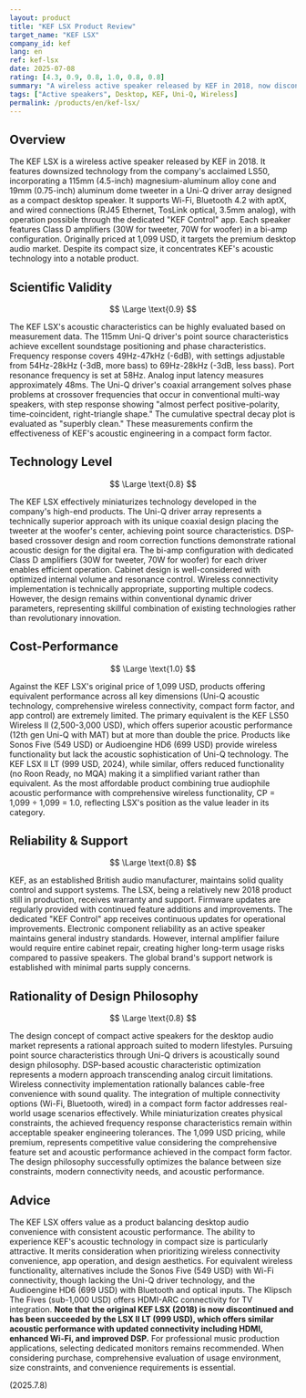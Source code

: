 ```yaml
---
layout: product
title: "KEF LSX Product Review"
target_name: "KEF LSX"
company_id: kef
lang: en
ref: kef-lsx
date: 2025-07-08
rating: [4.3, 0.9, 0.8, 1.0, 0.8, 0.8]
summary: "A wireless active speaker released by KEF in 2018, now discontinued and succeeded by the LSX II LT. Features downsized LS50 technology with Uni-Q drivers in a compact desktop speaker design. Supports Wi-Fi, Bluetooth, and wired connections with dedicated app control. Originally priced at 1,099 USD, it offers excellent measurement performance for its class with reasonable value when compared to equivalent wireless speaker products."
tags: ["Active speakers", Desktop, KEF, Uni-Q, Wireless]
permalink: /products/en/kef-lsx/
---
```


## Overview

The KEF LSX is a wireless active speaker released by KEF in 2018. It features downsized technology from the company's acclaimed LS50, incorporating a 115mm (4.5-inch) magnesium-aluminum alloy cone and 19mm (0.75-inch) aluminum dome tweeter in a Uni-Q driver array designed as a compact desktop speaker. It supports Wi-Fi, Bluetooth 4.2 with aptX, and wired connections (RJ45 Ethernet, TosLink optical, 3.5mm analog), with operation possible through the dedicated "KEF Control" app. Each speaker features Class D amplifiers (30W for tweeter, 70W for woofer) in a bi-amp configuration. Originally priced at 1,099 USD, it targets the premium desktop audio market. Despite its compact size, it concentrates KEF's acoustic technology into a notable product.

## Scientific Validity

$$ \Large \text{0.9} $$

The KEF LSX's acoustic characteristics can be highly evaluated based on measurement data. The 115mm Uni-Q driver's point source characteristics achieve excellent soundstage positioning and phase characteristics. Frequency response covers 49Hz-47kHz (-6dB), with settings adjustable from 54Hz-28kHz (-3dB, more bass) to 69Hz-28kHz (-3dB, less bass). Port resonance frequency is set at 58Hz. Analog input latency measures approximately 48ms. The Uni-Q driver's coaxial arrangement solves phase problems at crossover frequencies that occur in conventional multi-way speakers, with step response showing "almost perfect positive-polarity, time-coincident, right-triangle shape." The cumulative spectral decay plot is evaluated as "superbly clean." These measurements confirm the effectiveness of KEF's acoustic engineering in a compact form factor.

## Technology Level

$$ \Large \text{0.8} $$

The KEF LSX effectively miniaturizes technology developed in the company's high-end products. The Uni-Q driver array represents a technically superior approach with its unique coaxial design placing the tweeter at the woofer's center, achieving point source characteristics. DSP-based crossover design and room correction functions demonstrate rational acoustic design for the digital era. The bi-amp configuration with dedicated Class D amplifiers (30W for tweeter, 70W for woofer) for each driver enables efficient operation. Cabinet design is well-considered with optimized internal volume and resonance control. Wireless connectivity implementation is technically appropriate, supporting multiple codecs. However, the design remains within conventional dynamic driver parameters, representing skillful combination of existing technologies rather than revolutionary innovation.

## Cost-Performance

$$ \Large \text{1.0} $$

Against the KEF LSX's original price of 1,099 USD, products offering equivalent performance across all key dimensions (Uni-Q acoustic technology, comprehensive wireless connectivity, compact form factor, and app control) are extremely limited. The primary equivalent is the KEF LS50 Wireless II (2,500-3,000 USD), which offers superior acoustic performance (12th gen Uni-Q with MAT) but at more than double the price. Products like Sonos Five (549 USD) or Audioengine HD6 (699 USD) provide wireless functionality but lack the acoustic sophistication of Uni-Q technology. The KEF LSX II LT (999 USD, 2024), while similar, offers reduced functionality (no Roon Ready, no MQA) making it a simplified variant rather than equivalent. As the most affordable product combining true audiophile acoustic performance with comprehensive wireless functionality, CP = 1,099 ÷ 1,099 = 1.0, reflecting LSX's position as the value leader in its category.

## Reliability & Support

$$ \Large \text{0.8} $$

KEF, as an established British audio manufacturer, maintains solid quality control and support systems. The LSX, being a relatively new 2018 product still in production, receives warranty and support. Firmware updates are regularly provided with continued feature additions and improvements. The dedicated "KEF Control" app receives continuous updates for operational improvements. Electronic component reliability as an active speaker maintains general industry standards. However, internal amplifier failure would require entire cabinet repair, creating higher long-term usage risks compared to passive speakers. The global brand's support network is established with minimal parts supply concerns.

## Rationality of Design Philosophy

$$ \Large \text{0.8} $$

The design concept of compact active speakers for the desktop audio market represents a rational approach suited to modern lifestyles. Pursuing point source characteristics through Uni-Q drivers is acoustically sound design philosophy. DSP-based acoustic characteristic optimization represents a modern approach transcending analog circuit limitations. Wireless connectivity implementation rationally balances cable-free convenience with sound quality. The integration of multiple connectivity options (Wi-Fi, Bluetooth, wired) in a compact form factor addresses real-world usage scenarios effectively. While miniaturization creates physical constraints, the achieved frequency response characteristics remain within acceptable speaker engineering tolerances. The 1,099 USD pricing, while premium, represents competitive value considering the comprehensive feature set and acoustic performance achieved in the compact form factor. The design philosophy successfully optimizes the balance between size constraints, modern connectivity needs, and acoustic performance.

## Advice

The KEF LSX offers value as a product balancing desktop audio convenience with consistent acoustic performance. The ability to experience KEF's acoustic technology in compact size is particularly attractive. It merits consideration when prioritizing wireless connectivity convenience, app operation, and design aesthetics. For equivalent wireless functionality, alternatives include the Sonos Five (549 USD) with Wi-Fi connectivity, though lacking the Uni-Q driver technology, and the Audioengine HD6 (699 USD) with Bluetooth and optical inputs. The Klipsch The Fives (sub-1,000 USD) offers HDMI-ARC connectivity for TV integration. **Note that the original KEF LSX (2018) is now discontinued and has been succeeded by the LSX II LT (999 USD), which offers similar acoustic performance with updated connectivity including HDMI, enhanced Wi-Fi, and improved DSP.** For professional music production applications, selecting dedicated monitors remains recommended. When considering purchase, comprehensive evaluation of usage environment, size constraints, and convenience requirements is essential.

(2025.7.8)